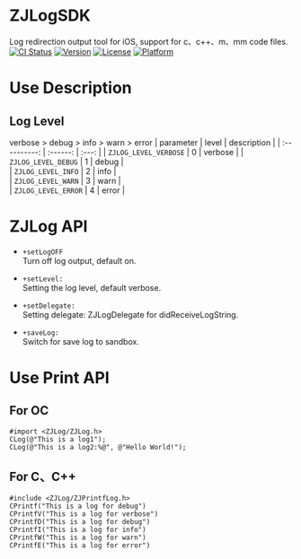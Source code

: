 # ZJLogSDK
Log redirection output tool for iOS, support for c、c++、m、mm code files.</br>
[![CI Status](https://img.shields.io/travis/Eafy/ZJLog.svg?style=flat)](https://travis-ci.org/Eafy/ZJLog)
[![Version](https://img.shields.io/cocoapods/v/ZJLog.svg?style=flat)](https://cocoapods.org/pods/ZJLog)
[![License](https://img.shields.io/cocoapods/l/ZJLog.svg?style=flat)](https://cocoapods.org/pods/ZJLog)
[![Platform](https://img.shields.io/cocoapods/p/ZJLog.svg?style=flat)](https://cocoapods.org/pods/ZJLog)

# Use Description
## Log Level
  verbose > debug > info > warn > error
  |     parameter     |  level  |  description      |
  | :----------: | :------: | :---: |
  |  `ZJLOG_LEVEL_VERBOSE`  | 0 |  verbose  |
  | `ZJLOG_LEVEL_DEBUG`  | 1 |  debug   |   
  |   `ZJLOG_LEVEL_INFO`   | 2 |  info   |  
  | `ZJLOG_LEVEL_WARN` | 3 |  warn   |   
  | `ZJLOG_LEVEL_ERROR` | 4 |  error   |  
  
# ZJLog API
- `+setLogOFF`  
  Turn off log output, default on.
  
- `+setLevel:`  
  Setting the log level, default verbose.

- `+setDelegate:`  
  Setting delegate: ZJLogDelegate for didReceiveLogString.
  
- `+saveLog:`  
  Switch for save log to sandbox.
  
# Use Print API
## For OC
`#import <ZJLog/ZJLog.h>`</br>
`CLog(@"This is a log1");`</br>
`CLog(@"This is a log2:%@", @"Hello World!");`
## For C、C++
`#include <ZJLog/ZJPrintfLog.h>`</br>
`CPrintf("This is a log for debug")`</br>
`CPrintfV("This is a log for verbose")`</br>
`CPrintfD("This is a log for debug")`</br>
`CPrintfI("This is a log for info")`</br>
`CPrintfW("This is a log for warn")`</br>
`CPrintfE("This is a log for error")`
